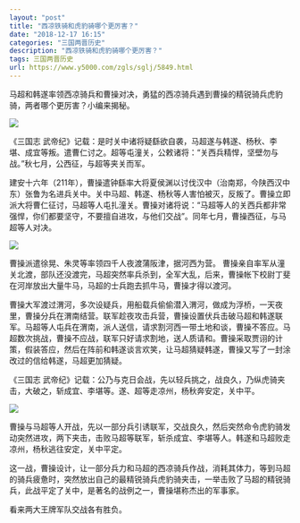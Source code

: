 ```yaml
---
layout: "post"
title: "西凉铁骑和虎豹骑哪个更厉害？"
date: "2018-12-17 16:15"
categories: "三国两晋历史"
description: "西凉铁骑和虎豹骑哪个更厉害？"
tags: 三国两晋历史
url: https://www.y5000.com/zgls/sglj/5849.html
---
```






马超和韩遂率领西凉骑兵和曹操对决，勇猛的西凉骑兵遇到曹操的精锐骑兵虎豹骑，两者哪个更厉害？小编来揭秘。

![](https://img.y5000.com/uploads/allimg/161124/153H11262-0.jpg)

《三国志
武帝纪》记载：是时关中诸将疑繇欲自袭，马超遂与韩遂、杨秋、李堪、成宜等叛。遣曹仁讨之。超等屯潼关，公敕诸将：“关西兵精悍，坚壁勿与战。”秋七月，公西征，与超等夹关而军。

建安十六年（211年），曹操遣钟繇率大将夏侯渊以讨伐汉中（治南郑，今陕西汉中东）张鲁为名进兵关中。关中马超、韩遂、杨秋等人害怕被灭，反叛了。曹操立即派大将曹仁征讨，马超等人屯扎潼关。曹操对诸将说：“马超等人的关西兵都非常强悍，你们都要坚守，不要擅自进攻，与他们交战”。同年七月，曹操西征，与马超等人对决。

![](https://img.y5000.com/uploads/allimg/161124/153H15341-1.jpg)

曹操派遣徐晃、朱灵等率领四千人夜渡蒲阪津，据河西为营。
曹操亲自率军从潼关北渡，部队还没渡完，马超突然率兵杀到，全军大乱，后来，曹操帐下校尉丁斐在河岸放出大量牛马，马超的士兵跑去抓牛马，曹操才得以渡河。

曹操大军渡过渭河，多次设疑兵，用船载兵偷偷潜入渭河，做成为浮桥，一天夜里，曹操分兵在渭南结营。联军趁夜攻击兵营，曹操设置伏兵击破马超和韩遂联军。马超等人屯兵在渭南，派人送信，请求割河西一带土地和谈，曹操不答应。马超数次挑战，曹操不应战，联军只好请求割地，送人质请和。曹操采取贾诩的计策，假装答应，然后在阵前和韩遂谈言欢笑，让马超猜疑韩遂，曹操又写了一封涂改过的信给韩遂，马超更加猜疑。

《三国志 武帝纪》记载：公乃与克日会战，先以轻兵挑之，战良久，乃纵虎骑夹击，大破之，斩成宜、李堪等。遂、超等走凉州，杨秋奔安定，关中平。

![](https://img.y5000.com/uploads/allimg/161124/8-161124152910956.jpg)

曹操与马超等人开战，先以一部分兵引诱联军，交战良久，然后突然命令虎豹骑发动突然进攻，两下夹击，击败马超等联军，斩杀成宜、李堪等人。韩遂和马超败走凉州，杨秋逃往安定，关中平定。

这一战，曹操设计，让一部分兵力和马超的西凉骑兵作战，消耗其体力，等到马超的骑兵疲惫时，突然放出自己的最精锐骑兵虎豹骑夹击，一举击败了马超的精锐骑兵，此战平定了关中，是著名的战例之一，曹操堪称杰出的军事家。

看来两大王牌军队交战各有胜负。
